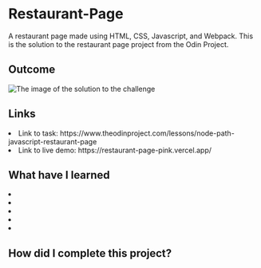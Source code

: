 # Restaurant-Page

A restaurant page made using HTML, CSS, Javascript, and Webpack. This is the solution to the restaurant page project from the Odin Project.

<h2> Outcome </h2>

<img src="https://i.imgur.com/yInx9ir.png" alt="The image of the solution to the challenge">

<h2> Links </h2>

<li> Link to task: https://www.theodinproject.com/lessons/node-path-javascript-restaurant-page </li>
<li> Link to live demo: https://restaurant-page-pink.vercel.app/ </li>

<h2> What have I learned </h2>

<li> </li>
<li> </li>
<li> </li>
<li> </li>
<li> </li>

<h2> How did I complete this project? </h2>

<p>  </p>
